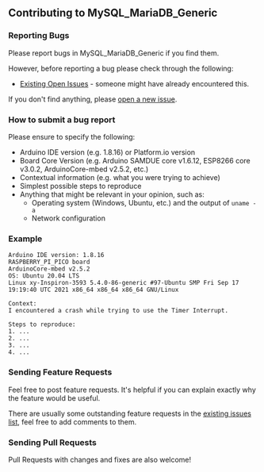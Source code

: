 ## Contributing to MySQL_MariaDB_Generic

### Reporting Bugs

Please report bugs in MySQL_MariaDB_Generic if you find them.

However, before reporting a bug please check through the following:

* [Existing Open Issues](https://github.com/khoih-prog/MySQL_MariaDB_Generic/issues) - someone might have already encountered this.

If you don't find anything, please [open a new issue](https://github.com/khoih-prog/MySQL_MariaDB_Generic/issues/new).

### How to submit a bug report

Please ensure to specify the following:

* Arduino IDE version (e.g. 1.8.16) or Platform.io version
* Board Core Version (e.g. Arduino SAMDUE core v1.6.12, ESP8266 core v3.0.2, ArduinoCore-mbed v2.5.2, etc.)
* Contextual information (e.g. what you were trying to achieve)
* Simplest possible steps to reproduce
* Anything that might be relevant in your opinion, such as:
  * Operating system (Windows, Ubuntu, etc.) and the output of `uname -a`
  * Network configuration


### Example

```
Arduino IDE version: 1.8.16
RASPBERRY_PI_PICO board
ArduinoCore-mbed v2.5.2
OS: Ubuntu 20.04 LTS
Linux xy-Inspiron-3593 5.4.0-86-generic #97-Ubuntu SMP Fri Sep 17 19:19:40 UTC 2021 x86_64 x86_64 x86_64 GNU/Linux

Context:
I encountered a crash while trying to use the Timer Interrupt.

Steps to reproduce:
1. ...
2. ...
3. ...
4. ...
```

### Sending Feature Requests

Feel free to post feature requests. It's helpful if you can explain exactly why the feature would be useful.

There are usually some outstanding feature requests in the [existing issues list](https://github.com/khoih-prog/MySQL_MariaDB_Generic/issues?q=is%3Aopen+is%3Aissue+label%3Aenhancement), feel free to add comments to them.

### Sending Pull Requests

Pull Requests with changes and fixes are also welcome!

